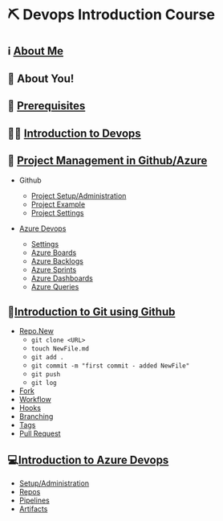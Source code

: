 # ⛏️ Devops Introduction Course

## ℹ️ [About Me](INTRODUCTION.md)

## 🫵 About You!

## 🐤 [Prerequisites](https://github.com/uerbzr/course-devops-prerequisites)

## 🙋‍♂️ [Introduction to Devops](DEVOPS.md)

## 📖 [Project Management in Github/Azure](PROJECT.md)

- Github

  - [Project Setup/Administration](https://github.com/uerbzr?tab=projects)
  - [Project Example](https://github.com/users/uerbzr/projects/13/views/1)
  - [Project Settings](https://github.com/users/uerbzr/projects/13/settings)

- [Azure Devops](AZUREDEVOPS.md)
  - [Settings](https://xtonproductions.visualstudio.com/course-devops/_settings/)
  - [Azure Boards](https://xtonproductions.visualstudio.com/course-devops/_boards/board/t/course-devops%20Team/Stories)
  - [Azure Backlogs]()
  - [Azure Sprints](https://xtonproductions.visualstudio.com/course-devops/_sprints/taskboard/course-devops%20Team/course-devops/Iteration%201)
  - [Azure Dashboards](https://xtonproductions.visualstudio.com/course-devops/_dashboards/dashboard/c64786b3-e552-4f1b-acb4-598ae3e1d402)
  - [Azure Queries](https://xtonproductions.visualstudio.com/course-devops/_queries/favorites/)

## 🔎[Introduction to Git using Github](GITHUB.md)

- [Repo.New](https://repo.new)
  - `git clone <URL>`
  - `touch NewFile.md`
  - `git add .`
  - `git commit -m "first commit - added NewFile"`
  - `git push`
  - `git log`
- [Fork](https://github.com/uerbzr/WPF-Samples)
- [Workflow](https://github.com/uerbzr/course-devops-example)
- [Hooks](https://github.com/uerbzr/course-devops-hooks)
- [Branching](https://github.com/uerbzr/course-devops-branch-example)
- [Tags](https://github.com/uerbzr/course-devops-tags)
- [Pull Request](https://github.com/uerbzr/course-devops-pullrequest)

## 💻[Introduction to Azure Devops](AZUREDEVOPS.md)

- [Setup/Administration](https://xtonproductions.visualstudio.com/)
- [Repos](https://xtonproductions.visualstudio.com/_git/course-repos)
- [Pipelines](https://xtonproductions.visualstudio.com/course-devops-pipelines/_build)
- [Artifacts](https://xtonproductions.visualstudio.com/)
